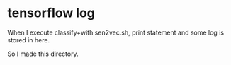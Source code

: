 # tensorflow log 

When I execute classify+with sen2vec.sh, print statement and some log is stored in here. 

So I made this directory.
